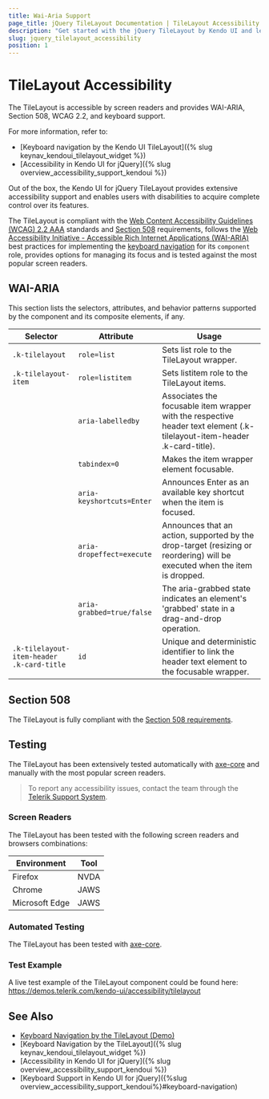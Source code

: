 ```yaml
---
title: Wai-Aria Support
page_title: jQuery TileLayout Documentation | TileLayout Accessibility
description: "Get started with the jQuery TileLayout by Kendo UI and learn about its accessibility support for WAI-ARIA, Section 508, and WCAG 2.2."
slug: jquery_tilelayout_accessibility
position: 1
---
```


# TileLayout Accessibility

The TileLayout is accessible by screen readers and provides WAI-ARIA, Section 508, WCAG 2.2, and keyboard support.

 For more information, refer to:
* [Keyboard navigation by the Kendo UI TileLayout]({% slug keynav_kendoui_tilelayout_widget %})
* [Accessibility in Kendo UI for jQuery]({% slug overview_accessibility_support_kendoui %})




Out of the box, the Kendo UI for jQuery TileLayout provides extensive accessibility support and enables users with disabilities to acquire complete control over its features.


The TileLayout is compliant with the [Web Content Accessibility Guidelines (WCAG) 2.2 AAA](https://www.w3.org/TR/WCAG22/) standards and [Section 508](https://www.section508.gov/) requirements, follows the [Web Accessibility Initiative - Accessible Rich Internet Applications (WAI-ARIA)](https://www.w3.org/WAI/ARIA/apg/) best practices for implementing the [keyboard navigation](#keyboard-navigation) for its `component` role, provides options for managing its focus and is tested against the most popular screen readers.

## WAI-ARIA


This section lists the selectors, attributes, and behavior patterns supported by the component and its composite elements, if any.

| Selector | Attribute | Usage |
| -------- | --------- | ----- |
| `.k-tilelayout` | `role=list` | Sets list role to the TileLayout wrapper. |
| `.k-tilelayout-item` | `role=listitem` | Sets listitem role to the TileLayout items. |
|  | `aria-labelledby` | Associates the focusable item wrapper with the respective header text element (.k-tilelayout-item-header .k-card-title). |
|  | `tabindex=0` | Makes the item wrapper element focusable. |
|  | `aria-keyshortcuts=Enter` | Announces Enter as an available key shortcut when the item is focused. |
|  | `aria-dropeffect=execute` | Announces that an action, supported by the drop-target (resizing or reordering) will be executed when the item is dropped. |
|  | `aria-grabbed=true/false` | The aria-grabbed state indicates an element's 'grabbed' state in a drag-and-drop operation. |
| `.k-tilelayout-item-header .k-card-title` | `id` | Unique and deterministic identifier to link the header text element to the focusable wrapper. |

## Section 508


The TileLayout is fully compliant with the [Section 508 requirements](http://www.section508.gov/).

## Testing


The TileLayout has been extensively tested automatically with [axe-core](https://github.com/dequelabs/axe-core) and manually with the most popular screen readers.

> To report any accessibility issues, contact the team through the [Telerik Support System](https://www.telerik.com/account/support-center).

### Screen Readers


The TileLayout has been tested with the following screen readers and browsers combinations:

| Environment | Tool |
| ----------- | ---- |
| Firefox | NVDA |
| Chrome | JAWS |
| Microsoft Edge | JAWS |



### Automated Testing
The TileLayout has been tested with [axe-core](https://github.com/dequelabs/axe-core).
### Test Example
A live test example of the TileLayout component could be found here: https://demos.telerik.com/kendo-ui/accessibility/tilelayout
## See Also
* [Keyboard Navigation by the TileLayout (Demo)](https://demos.telerik.com/kendo-ui/tilelayout/keyboard-navigation)
* [Keyboard Navigation by the TileLayout]({% slug keynav_kendoui_tilelayout_widget %})
* [Accessibility in Kendo UI for jQuery]({% slug overview_accessibility_support_kendoui %})
* [Keyboard Support in Kendo UI for jQuery]({%slug overview_accessibility_support_kendoui%}#keyboard-navigation)
